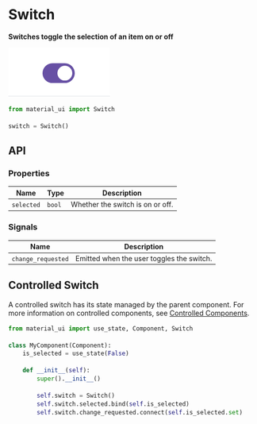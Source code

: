 # Switch

**Switches toggle the selection of an item on or off**

![switch](./switch.gif)

```python
from material_ui import Switch

switch = Switch()
```

## API

### Properties

| Name       | Type   | Description                      |
| ---------- | ------ | -------------------------------- |
| `selected` | `bool` | Whether the switch is on or off. |

### Signals

| Name               | Description                                                  |
| ------------------ | ------------------------------------------------------------ |
| `change_requested` | Emitted when the user toggles the switch. |

## Controlled Switch

A controlled switch has its state managed by the parent component. For more information on controlled components, see [Controlled Components](https://reactjs.org/docs/forms.html#controlled-components).

```python
from material_ui import use_state, Component, Switch

class MyComponent(Component):
    is_selected = use_state(False)

    def __init__(self):
        super().__init__()

        self.switch = Switch()
        self.switch.selected.bind(self.is_selected)
        self.switch.change_requested.connect(self.is_selected.set)
```
